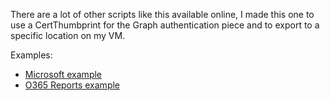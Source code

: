 There are a lot of other scripts like this available online, I made this one to use a CertThumbprint for the Graph authentication piece and to export to a specific location on my VM.

Examples:
- [Microsoft example](https://docs.azure.cn/en-us/entra/identity/enterprise-apps/scripts/powershell-export-apps-with-expiring-secrets)
- [O365 Reports example](https://o365reports.com/2025/04/29/send-entra-app-credential-expiry-notifications/)
